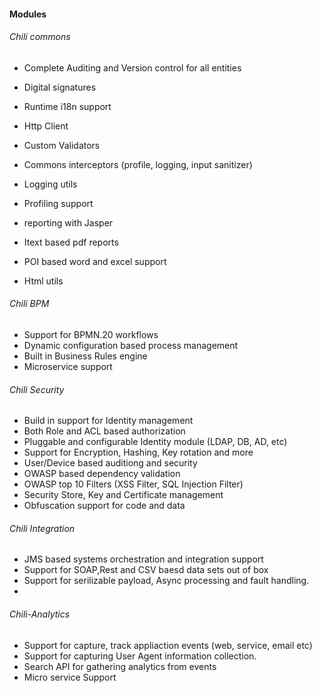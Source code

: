 
#### Modules
###### Chili commons
* Complete Auditing and Version control for all entities
* Digital signatures
* Runtime i18n support
* Http Client
* Custom Validators
* Commons interceptors (profile, logging, input sanitizer)
* Logging utils
* Profiling support

* reporting with Jasper
* Itext based pdf reports
* POI based word and excel support
* Html utils

###### Chili BPM
* Support for BPMN.20 workflows 
* Dynamic configuration based process management
* Built in Business Rules engine
* Microservice support

###### Chili Security
* Build in support for Identity management
* Both Role and ACL based authorization
* Pluggable and configurable Identity module (LDAP, DB, AD, etc)
* Support for Encryption, Hashing, Key rotation and more
* User/Device based auditiong and security
* OWASP based dependency validation
* OWASP top 10 Filters (XSS Filter, SQL Injection Filter)
* Security Store, Key and Certificate management
* Obfuscation support for code and data

###### Chili Integration
* JMS based systems orchestration and integration support
* Support for SOAP,Rest and CSV baesd data sets out of box
* Support for serilizable payload, Async processing and fault handling.
* 

###### Chili-Analytics
* Support for capture, track appliaction events (web, service, email etc)
* Support for capturing User Agent information collection.
* Search API for gathering analytics from events
* Micro service Support
